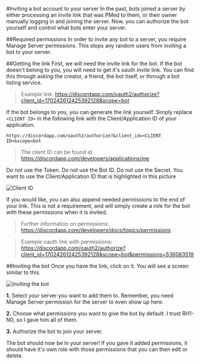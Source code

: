 #Inviting a bot account to your server
In the past, bots joined a server by either processing an invite link that was PMed to them, or their owner manually logging in and joining the server. Now, you can authorize the bot yourself and control what bots enter your server.

##Required permissions
In order to invite any bot to a server, you require Manage Server permissions. This stops any random users from inviting a bot to your server.

##Getting the link
First, we will need the invite link for the bot. If the bot doesn't belong to you, you will need to get it's oauth invite link. You can find this through asking the creator, a friend, the bot itself, or through a bot listing service.

>Example link: https://discordapp.com/oauth2/authorize?client_id=170242612425392128&scope=bot

If the bot belongs to you, you can generate the link yourself. Simply replace `<CLIENT ID>` in the following link with the Client/Application ID of your application.

```https://discordapp.com/oauth2/authorize?&client_id=<CLIENT ID>&scope=bot```

>The client ID can be found at https://discordapp.com/developers/applications/me

Do not use the Token. Do not use the Bot ID. Do not use the Secret. You want to use the Client/Application ID that is highlighted in this picture

![Client ID](http://i.imgur.com/vSj2IZX.png)

If you would like, you can also append needed permissions to the end of your link. This is not a requirement, and will simply create a role for the bot with these permissions when it is invited.

>Further information on permissions:  https://discordapp.com/developers/docs/topics/permissions

>Example oauth link with permissions: https://discordapp.com/oauth2/authorize?client_id=170242612425392128&scope=bot&permissions=536083519

##Inviting the bot
Once you have the link, click on it. You will see a screen similar to this.

![Inviting the bot](http://i.imgur.com/kdoTF7p.png)

**1.** Select your server you want to add them to. Remember, you need Manage Server permission for the server to even show up here.

**2.** Choose what permissions you want to give the bot by default. I trust RH1-N0, so I gave him all of them.

**3.** Authorize the bot to join your server.

The bot should now be in your server! If you gave it added permissions, it should have it's own role with those permissions that you can then edit or delete.
